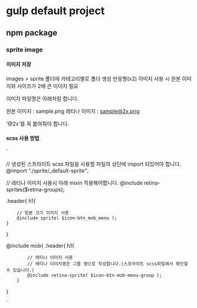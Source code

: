 # gulp default project

## npm package

### sprite image

#### 이미지 저장

images > sprite 폴더에 카테고리별로 폴더 생성
반응형(x2) 이미지 사용 시 원본 이미지와 사이즈가 2배 큰 이미지 필요

이미지 파일명은 아래처럼 합니다.

원본 이미지 : sample.png
레티나 이미지 : sample@2x.png

'@2x'를 꼭 붙여줘야 합니다.

#### scss 사용 방법


`

// 생성된 스프라이트 scss 파일을 사용할 파일의 상단에 import 되있어야 합니다.
@import "./sprite/_default-sprite";

// 레티나 이미지 사용시 아래 mixin 적용해야합니다.
@include retina-sprites($retina-groups);

.header{
	h1{

		// 원본 크기 이미지 사용
		@include sprite( $icon-btn_mob_menu );
	}
}

@include mob{
	.header{
		h1{

			// 레티나 이미지 사용
			// 레티나 이미지명은 그룹 명으로 작성합니다.(스프라이트 scss파일에서 확인할 수 있습니다.)
			@include retina-sprite( $icon-btn-mob-menu-group );
		}
}

`
